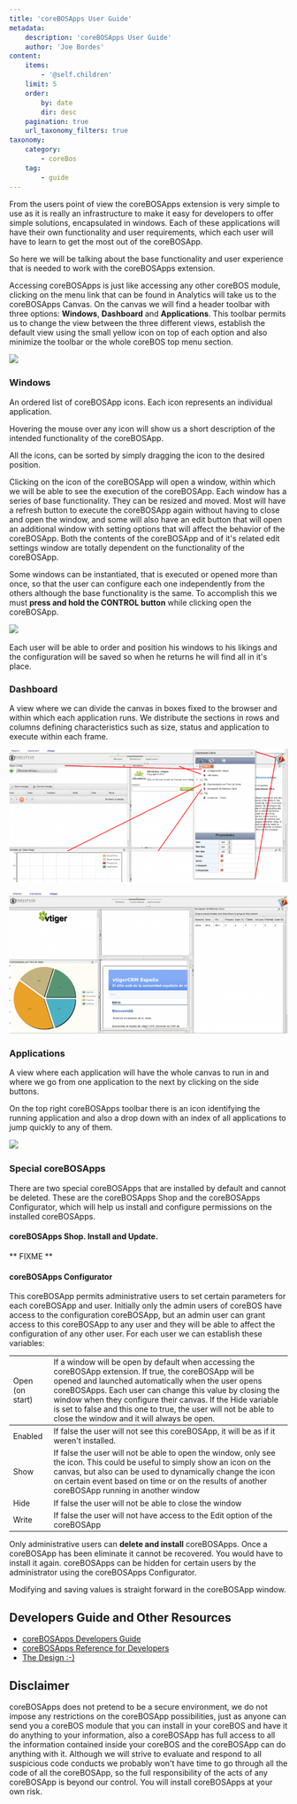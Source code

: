 ```yaml
---
title: 'coreBOSApps User Guide'
metadata:
    description: 'coreBOSApps User Guide'
    author: 'Joe Bordes'
content:
    items:
        - '@self.children'
    limit: 5
    order:
        by: date
        dir: desc
    pagination: true
    url_taxonomy_filters: true
taxonomy:
    category:
        - coreBos
    tag:
        - guide
---
```


From the users point of view the coreBOSApps extension is very simple to
use as it is really an infrastructure to make it easy for developers to
offer simple solutions, encapsulated in windows. Each of these
applications will have their own functionality and user requirements,
which each user will have to learn to get the most out of the
coreBOSApp.

So here we will be talking about the base functionality and user
experience that is needed to work with the coreBOSApps extension.

Accessing coreBOSApps is just like accessing any other coreBOS module,
clicking on the menu link that can be found in Analytics will take us to
the coreBOSApps Canvas. On the canvas we will find a header toolbar with
three options: **Windows**, **Dashboard** and **Applications**. This
toolbar permits us to change the view between the three different views,
establish the default view using the small yellow icon on top of each
option and also minimize the toolbar or the whole coreBOS top menu
section.

![](cbapps_topbar_en.png?width=100%)

### Windows

An ordered list of coreBOSApp icons. Each icon represents an individual
application.

Hovering the mouse over any icon will show us a short description of the
intended functionality of the coreBOSApp.

All the icons, can be sorted by simply dragging the icon to the desired
position.

Clicking on the icon of the coreBOSApp will open a window, within which
we will be able to see the execution of the coreBOSApp. Each window has
a series of base functionality. They can be resized and moved. Most will
have a refresh button to execute the coreBOSApp again without having to
close and open the window, and some will also have an edit button that
will open an additional window with setting options that will affect the
behavior of the coreBOSApp. Both the contents of the coreBOSApp and of
it's related edit settings window are totally dependent on the
functionality of the coreBOSApp.

Some windows can be instantiated, that is executed or opened more than
once, so that the user can configure each one independently from the
others although the base functionality is the same. To accomplish this
we must **press and hold the CONTROL button** while clicking open the
coreBOSApp.

![](cbapptitlebarbuttons.png?width=100%)

Each user will be able to order and position his windows to his likings
and the configuration will be saved so when he returns he will find all
in it's place.

### Dashboard

A view where we can divide the canvas in boxes fixed to the browser and
within which each application runs. We distribute the sections in rows
and columns defining characteristics such as size, status and
application to execute within each frame.

![](cbapps_dashboardedit.png?width=100%)

![](cbappdb.png?width=100%)

### Applications

A view where each application will have the whole canvas to run in and
where we go from one application to the next by clicking on the side
buttons.

On the top right coreBOSApps toolbar there is an icon identifying the
running application and also a drop down with an index of all
applications to jump quickly to any of them.

![](cbapps_topbarapps_en.png?width=100%)

### Special coreBOSApps

There are two special coreBOSApps that are installed by default and
cannot be deleted. These are the coreBOSApps Shop and the coreBOSApps
Configurator, which will help us install and configure permissions on
the installed coreBOSApps.

#### coreBOSApps Shop. Install and Update.

\*\* FIXME \*\*

#### coreBOSApps Configurator

This coreBOSApp permits administrative users to set certain parameters
for each coreBOSApp and user. Initially only the admin users of coreBOS
have access to the configuration coreBOSApp, but an admin user can grant
access to this coreBOSApp to any user and they will be able to affect
the configuration of any other user. For each user we can establish
these variables:

<table class="table table-striped">
<td>Open (on start)</th>
<td>If a window will be open by default when accessing the coreBOSApp extension. If true, the coreBOSApp will be opened and launched automatically when the user opens coreBOSApps. Each user can change this value by closing the window when they configure their canvas. If the Hide variable is set to false and this one to true, the user will not be able to close the window and it will always be open.</td>
</tr>
</thead>
<tbody>
<tr class="odd">
<td>Enabled</td>
<td>If false the user will not see this coreBOSApp, it will be as if it weren't installed.</td>
</tr>
<tr class="even">
<td>Show</td>
<td>If false the user will not be able to open the window, only see the icon. This could be useful to simply show an icon on the canvas, but also can be used to dynamically change the icon on certain event based on time or on the results of another coreBOSApp running in another window</td>
</tr>
<tr class="odd">
<td>Hide</td>
<td>If false the user will not be able to close the window</td>
</tr>
<tr class="even">
<td>Write</td>
<td>If false the user will not have access to the Edit option of the coreBOSApp</td>
</tr>
</tbody>
</table>

Only administrative users can **delete and install** coreBOSApps. Once a
coreBOSApp has been eliminate it cannot be recovered. You would have to
install it again. coreBOSApps can be hidden for certain users by the
administrator using the coreBOSApps Configurator.

Modifying and saving values is straight forward in the coreBOSApp
window.

Developers Guide and Other Resources
------------------------------------

- [coreBOSApps Developers Guide](http://localhost/coreBOSDocumentation/others/corebosapps_guide)
- [coreBOSApps Reference for Developers](http://localhost/coreBOSDocumentation/others/corebosapps_reference)
- [The Design :-)](https://discussions.corebos.org/documentation/lib/exe/fetch.php?media=corebosapps:cbappsdesign.jpg)

Disclaimer
----------

coreBOSApps does not pretend to be a secure environment, we do not
impose any restrictions on the coreBOSApp possibilities, just as anyone
can send you a coreBOS module that you can install in your coreBOS and
have it do anything to your information, also a coreBOSApp has full
access to all the information contained inside your coreBOS and the
coreBOSApp can do anything with it. Although we will strive to evaluate
and respond to all suspicious code conducts we probably won't have time
to go through all the code of all the coreBOSApp, so the full
responsibility of the acts of any coreBOSApp is beyond our control. You
will install coreBOSApps at your own risk.
